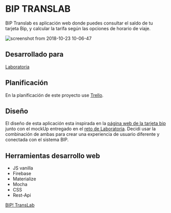 # BIP TRANSLAB

BIP Translab es aplicación web donde puedes consultar el saldo de tu tarjeta Bip, y calcular la tarifa según las opciones de horario de viaje.

![screenshot from 2018-10-23 10-06-47](https://user-images.githubusercontent.com/39122711/47362722-75dd7700-d6ab-11e8-90de-df7fe8f66422.png)

## Desarrollado para
[Laboratoria](https://www.laboratoria.la/)

## Planificación

En la planificación de este proyecto use [Trello](https://trello.com/b/kZ4QcznP/translab).

## Diseño
El diseño de esta aplicación esta inspirada en la [página web de la tarjeta bip](http://www.tarjetabip.cl/) junto con el mockUp entregado en el [reto de Laboratoria](https://github.com/natichan/TransLab/blob/master/assets/img/MockUpRetoLaboratoria). Decidi usar la combinación de ambas para crear una experiencia de usuario diferente y conectada con el sistema BIP.

## Herramientas desarrollo web
- JS vanilla
- Firebase
- Materialize
- Mocha
- CSS
- Rest-Api

[BIP! TransLab](https://natichan.github.io/TransLab/)
